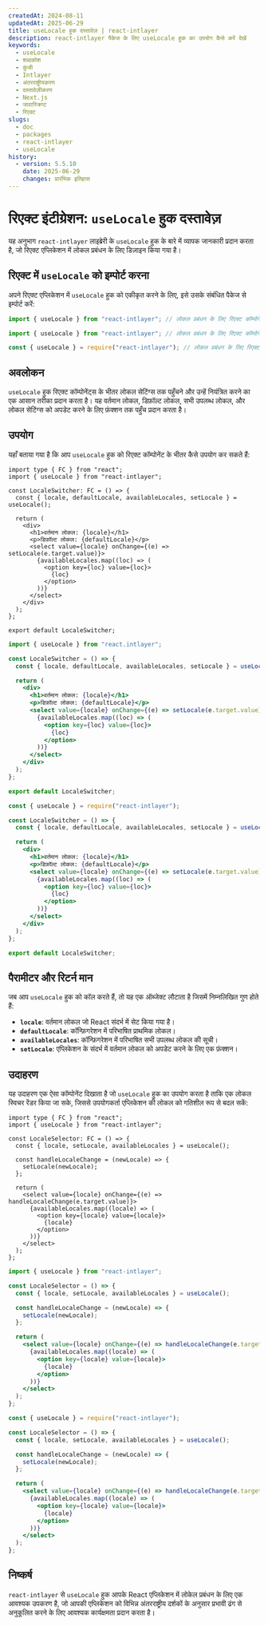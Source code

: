 ```yaml
---
createdAt: 2024-08-11
updatedAt: 2025-06-29
title: useLocale हुक दस्तावेज़ | react-intlayer
description: react-intlayer पैकेज के लिए useLocale हुक का उपयोग कैसे करें देखें
keywords:
  - useLocale
  - शब्दकोश
  - कुंजी
  - Intlayer
  - अंतरराष्ट्रीयकरण
  - दस्तावेज़ीकरण
  - Next.js
  - जावास्क्रिप्ट
  - रिएक्ट
slugs:
  - doc
  - packages
  - react-intlayer
  - useLocale
history:
  - version: 5.5.10
    date: 2025-06-29
    changes: प्रारंभिक इतिहास
---
```


# रिएक्ट इंटीग्रेशन: `useLocale` हुक दस्तावेज़

यह अनुभाग `react-intlayer` लाइब्रेरी के `useLocale` हुक के बारे में व्यापक जानकारी प्रदान करता है, जो रिएक्ट एप्लिकेशन में लोकल प्रबंधन के लिए डिज़ाइन किया गया है।

## रिएक्ट में `useLocale` को इम्पोर्ट करना

अपने रिएक्ट एप्लिकेशन में `useLocale` हुक को एकीकृत करने के लिए, इसे उसके संबंधित पैकेज से इम्पोर्ट करें:

```typescript codeFormat="typescript"
import { useLocale } from "react-intlayer"; // लोकल प्रबंधन के लिए रिएक्ट कॉम्पोनेंट्स में उपयोग किया जाता है
```

```javascript codeFormat="esm"
import { useLocale } from "react-intlayer"; // लोकल प्रबंधन के लिए रिएक्ट कॉम्पोनेंट्स में उपयोग किया जाता है
```

```javascript codeFormat="commonjs"
const { useLocale } = require("react-intlayer"); // लोकल प्रबंधन के लिए रिएक्ट कॉम्पोनेंट्स में उपयोग किया जाता है
```

## अवलोकन

`useLocale` हुक रिएक्ट कॉम्पोनेंट्स के भीतर लोकल सेटिंग्स तक पहुँचने और उन्हें नियंत्रित करने का एक आसान तरीका प्रदान करता है। यह वर्तमान लोकल, डिफ़ॉल्ट लोकल, सभी उपलब्ध लोकल, और लोकल सेटिंग्स को अपडेट करने के लिए फ़ंक्शन तक पहुँच प्रदान करता है।

## उपयोग

यहाँ बताया गया है कि आप `useLocale` हुक को रिएक्ट कॉम्पोनेंट के भीतर कैसे उपयोग कर सकते हैं:

```tsx fileName="src/components/LocaleSwitcher.tsx" codeFormat="typescript"
import type { FC } from "react";
import { useLocale } from "react-intlayer";

const LocaleSwitcher: FC = () => {
  const { locale, defaultLocale, availableLocales, setLocale } = useLocale();

  return (
    <div>
      <h1>वर्तमान लोकल: {locale}</h1>
      <p>डिफ़ॉल्ट लोकल: {defaultLocale}</p>
      <select value={locale} onChange={(e) => setLocale(e.target.value)}>
        {availableLocales.map((loc) => (
          <option key={loc} value={loc}>
            {loc}
          </option>
        ))}
      </select>
    </div>
  );
};

export default LocaleSwitcher;
```

```jsx fileName="src/components/LocaleSwitcher.mjx" codeFormat="esm"
import { useLocale } from "react.intlayer";

const LocaleSwitcher = () => {
  const { locale, defaultLocale, availableLocales, setLocale } = useLocale();

  return (
    <div>
      <h1>वर्तमान लोकल: {locale}</h1>
      <p>डिफ़ॉल्ट लोकल: {defaultLocale}</p>
      <select value={locale} onChange={(e) => setLocale(e.target.value)}>
        {availableLocales.map((loc) => (
          <option key={loc} value={loc}>
            {loc}
          </option>
        ))}
      </select>
    </div>
  );
};

export default LocaleSwitcher;
```

```jsx fileName="src/components/LocaleSwitcher.csx" codeFormat="commonjs"
const { useLocale } = require("react-intlayer");

const LocaleSwitcher = () => {
  const { locale, defaultLocale, availableLocales, setLocale } = useLocale();

  return (
    <div>
      <h1>वर्तमान लोकल: {locale}</h1>
      <p>डिफ़ॉल्ट लोकल: {defaultLocale}</p>
      <select value={locale} onChange={(e) => setLocale(e.target.value)}>
        {availableLocales.map((loc) => (
          <option key={loc} value={loc}>
            {loc}
          </option>
        ))}
      </select>
    </div>
  );
};

export default LocaleSwitcher;
```

## पैरामीटर और रिटर्न मान

जब आप `useLocale` हुक को कॉल करते हैं, तो यह एक ऑब्जेक्ट लौटाता है जिसमें निम्नलिखित गुण होते हैं:

- **`locale`**: वर्तमान लोकल जो React संदर्भ में सेट किया गया है।
- **`defaultLocale`**: कॉन्फ़िगरेशन में परिभाषित प्राथमिक लोकल।
- **`availableLocales`**: कॉन्फ़िगरेशन में परिभाषित सभी उपलब्ध लोकल की सूची।
- **`setLocale`**: एप्लिकेशन के संदर्भ में वर्तमान लोकल को अपडेट करने के लिए एक फ़ंक्शन।

## उदाहरण

यह उदाहरण एक ऐसा कॉम्पोनेंट दिखाता है जो `useLocale` हुक का उपयोग करता है ताकि एक लोकल स्विचर रेंडर किया जा सके, जिससे उपयोगकर्ता एप्लिकेशन की लोकल को गतिशील रूप से बदल सकें:

```tsx fileName="src/components/LocaleSelector.tsx" codeFormat="typescript"
import type { FC } from "react";
import { useLocale } from "react-intlayer";

const LocaleSelector: FC = () => {
  const { locale, setLocale, availableLocales } = useLocale();

  const handleLocaleChange = (newLocale) => {
    setLocale(newLocale);
  };

  return (
    <select value={locale} onChange={(e) => handleLocaleChange(e.target.value)}>
      {availableLocales.map((locale) => (
        <option key={locale} value={locale}>
          {locale}
        </option>
      ))}
    </select>
  );
};
```

```jsx fileName="src/components/LocaleSelector.mjx" codeFormat="esm"
import { useLocale } from "react-intlayer";

const LocaleSelector = () => {
  const { locale, setLocale, availableLocales } = useLocale();

  const handleLocaleChange = (newLocale) => {
    setLocale(newLocale);
  };

  return (
    <select value={locale} onChange={(e) => handleLocaleChange(e.target.value)}>
      {availableLocales.map((locale) => (
        <option key={locale} value={locale}>
          {locale}
        </option>
      ))}
    </select>
  );
};
```

```jsx fileName="src/components/LocaleSelector.csx" codeFormat="commonjs"
const { useLocale } = require("react-intlayer");

const LocaleSelector = () => {
  const { locale, setLocale, availableLocales } = useLocale();

  const handleLocaleChange = (newLocale) => {
    setLocale(newLocale);
  };

  return (
    <select value={locale} onChange={(e) => handleLocaleChange(e.target.value)}>
      {availableLocales.map((locale) => (
        <option key={locale} value={locale}>
          {locale}
        </option>
      ))}
    </select>
  );
};
```

## निष्कर्ष

`react-intlayer` से `useLocale` हुक आपके React एप्लिकेशन में लोकेल प्रबंधन के लिए एक आवश्यक उपकरण है, जो आपकी एप्लिकेशन को विभिन्न अंतरराष्ट्रीय दर्शकों के अनुसार प्रभावी ढंग से अनुकूलित करने के लिए आवश्यक कार्यक्षमता प्रदान करता है।
